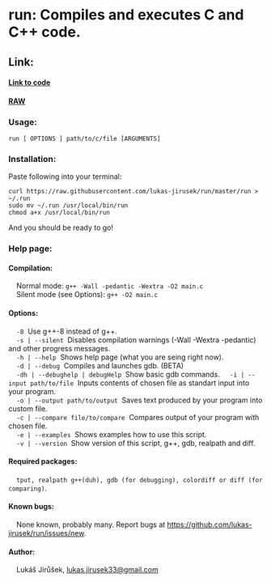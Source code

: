 # run: Compiles and executes C and C++ code.
## Link:   
#### [Link to code](https://github.com/lukas-jirusek/run/blob/master/run)   
#### [RAW](https://raw.githubusercontent.com/lukas-jirusek/run/master/run)
### Usage: 
```
run [ OPTIONS ] path/to/c/file [ARGUMENTS]   
```
### Installation:
Paste following into your terminal:
```
curl https://raw.githubusercontent.com/lukas-jirusek/run/master/run > ~/.run
sudo mv ~/.run /usr/local/bin/run
chmod a+x /usr/local/bin/run   
```
And you should be ready to go!   
   
   
### Help page: 
#### Compilation:   
&nbsp;&nbsp;&nbsp;&nbsp;Normal mode: ```g++ -Wall -pedantic -Wextra -O2 main.c   ```   
&nbsp;&nbsp;&nbsp;&nbsp;Silent mode (see Options): ```g++ -O2 main.c   ```

#### Options:    
&nbsp;&nbsp;&nbsp;&nbsp;```-8```&nbsp;&nbsp;Use g++-8 instead of g++.   
&nbsp;&nbsp;&nbsp;&nbsp;```-s | --silent```&nbsp;&nbsp;Disables compilation warnings (-Wall -Wextra -pedantic) and other progress messages.   
&nbsp;&nbsp;&nbsp;&nbsp;```-h | --help```&nbsp;&nbsp;Shows help page (what you are seing right now).   
&nbsp;&nbsp;&nbsp;&nbsp;```-d | --debug```&nbsp;&nbsp;Compiles and launches gdb. (BETA)   
&nbsp;&nbsp;&nbsp;&nbsp;```-dh | --debughelp | debugHelp```&nbsp;&nbsp;Show basic gdb commands.
&nbsp;&nbsp;&nbsp;&nbsp;```-i | --input path/to/file```&nbsp;&nbsp;Inputs contents of chosen file as standart input into your program.   
&nbsp;&nbsp;&nbsp;&nbsp;```-o | --output path/to/output```&nbsp;&nbsp;Saves text produced by your program into custom file.   
&nbsp;&nbsp;&nbsp;&nbsp;```-c | --compare file/to/compare```&nbsp;&nbsp;Compares output of your program with chosen file.   
&nbsp;&nbsp;&nbsp;&nbsp;```-e | --examples```&nbsp;&nbsp;Shows examples how to use this script.   
&nbsp;&nbsp;&nbsp;&nbsp;```-v | --version```&nbsp;&nbsp;Show version of this script, g++, gdb, realpath and diff.   
    
#### Required packages:   
&nbsp;&nbsp;&nbsp;&nbsp;```tput, realpath g++(duh), gdb (for debugging), colordiff or diff (for comparing)```.   
   
#### Known bugs:   
&nbsp;&nbsp;&nbsp;&nbsp;None known, probably many. Report bugs at https://github.com/lukas-jirusek/run/issues/new.   

#### Author:
&nbsp;&nbsp;&nbsp;&nbsp;Lukáš Jirůšek, [lukas.jirusek33@gmail.com](mailto:lukas.jirusek33@gmail.com)
